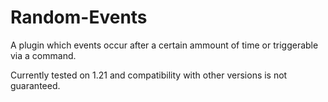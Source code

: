 # Random-Events

A plugin which events occur after a certain ammount of time or triggerable via a command.

Currently tested on 1.21 and compatibility with other versions is not guaranteed.
